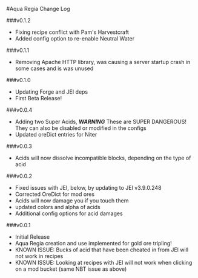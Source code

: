 #Aqua Regia Change Log

###v0.1.2
* Fixing recipe conflict with Pam's Harvestcraft
* Added config option to re-enable Neutral Water

###v0.1.1
* Removing Apache HTTP library, was causing a server startup crash in some cases and is was unused

###v0.1.0
* Updating Forge and JEI deps
* First Beta Release!

###v0.0.4
* Adding two Super Acids, ***WARNING*** These are SUPER DANGEROUS! They can also be disabled or modified in the configs
* Updated oreDict entries for Niter

###v0.0.3
* Acids will now dissolve incompatible blocks, depending on the type of acid

###v0.0.2
* Fixed issues with JEI, below, by updating to JEI v3.9.0.248
* Corrected OreDict for mod ores
* Acids will now damage you if you touch them
* updated colors and alpha of acids
* Additional config options for acid damages

###v0.0.1
* Initial Release
* Aqua Regia creation and use implemented for gold ore tripling!
* KNOWN ISSUE: Bucks of acid that have been cheated in from JEI will not work in recipes
* KNOWN ISSUE: Looking at recipes with JEI will not work when clicking on a mod bucket (same NBT issue as above)